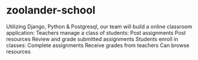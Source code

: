 # zoolander-school

Utilizing Django, Python & Postgresql, our team will build a online classroom application:
Teachers manage a class of students:
Post assignments
Post resources
Review and grade submitted assignments 
Students enroll in classes:
Complete assignments
Receive grades from teachers
Can browse resources
